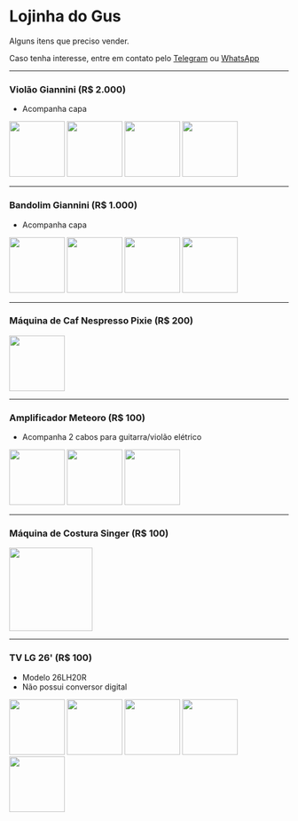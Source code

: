 # Lojinha do Gus

Alguns itens que preciso vender.

Caso tenha interesse, entre em contato pelo [Telegram](http://t.me/vavomr) ou [WhatsApp](https://wa.me/5511953661032)

---

### Violão Giannini (R$ 2.000)
- Acompanha capa

<img src="https://lh3.googleusercontent.com/ar3kXmZDLqw2_7uvK860Mb9SK-pdKukVaCB9zh1xgn3GUhcUSUU6IXPFGLAbiyFTZadWNnyiGqPqf_QSMXOKVctvOJ9JIxs2Juj8Miyb2Erq6y6YzoakBChoIR8s-K9uq1ub0WRG6CvhEcnNuYq2h5ETKAiYKlKBZGi-20GPBfIeSTlSSOdNMyizTamXbLZdb0_Oq1TrUhuMCdu6fFaT9lLWxYT-yqwU8u9pXHu0d9nsP5F9M55v3tb-6J5UimI4hp8sibahz_BU99_Wdk4ZigY6RUvwAGt5jfyJKErPb-aJl3GzlPofO77gMSZrfNMqYscUzkwjLG1ef3eN7NOtHq5XEQdKVrGYr5rP2xhaAS_XcG49ke2EVN_08mTgNBVFmaHwf7KfUs5gIIzyLolE38kU6puBoHM4k4RfI1SeFywOzr0wiLP6qggU-bP8vXFXyfy3J2oOVy3-N0oL6Fq0_rG0CDRpS-SCD8rqa_YHdTdc--sQFJR5l9WK48pTSl7A18STOMzBcnMk9qnlLxkNl40pf8fIzCOnHdbcCbwZXjn0xHcTVwCsJ6lLnX84pORvEq6VeCFzfwCoqbp5UF-L1Q6h1v1ce8l5CbqpZLwitDd-1fenz_UyTqzNKfsALsvNoSBpWteBf1dj3bgLsUfm02ulDavBFl4v3SpdPZD_0coF9QW_BFm8m2I=w549-h976-no" width="100" /> <img src="https://lh3.googleusercontent.com/cLvp3Zy7mKgzLm9STRmwvMfn9LckMcSR0OfCo1rE1gEWLsOddCbaC6KzsNGqRqJYgJbqWWb8LqPOSR6SzpAE4kmH-7CyT_g4epo71cgbH6RcNO-JMxgeu4JFs9If_2GmqCgMU5zi9rwUdGOOzcOG_Lcz1Kx-lazYR8wvSKICPKAo7Jhk_vW4lp9sAS6duzqbtP5noSX7C9ITb9W9M_JfxkcYmDDe2N7-SalrDfsN7TqeRuOJHjrs0SF0yEi24LpaBfs7y0gBlQHRd7N_kTICaSPdZ2sPVj7EfHuI91amMkefPA3KQCpb2iDmJh3_NB6aLKzqtzkOdCjEpeHEQAhCrzdi5IN6tGF6vdUGrZup02y2lxAcsEAUAX5Mp2c7ppM8D1Oq7--enO9vE6_bkeu10MN4-SH4ANvur9lEvoTJRf0mFdW-_gOPlibNlNoIcI25NLEjhCI0fvP_9r9urIxxlzPCk45e_vdnQiJIf814yDXnVK0DzjDq91wPN-aysJpf4q8hovIShGBg5bQzf7ZrPmJqfYi14N_JkBL6itYmlUGA05zuGljJnW6vmrmpPqibahPaF6xiQ_LKu1bawMZtpERFLVK7aJo1p9fI2bJSpBa_3ZNVXGjd1abSzJXzFe5WiO7W4rSElJQROLWT46n-GJrO6qpjBuXbKyvoMpW4HIM294YvVuTBA4Y=w549-h976-no" width="100" /> <img src="https://lh3.googleusercontent.com/u-EZY1r2iDWJ3CJR7QVs-mvtgM9P4FiXZmFr5SK-cUW3-q_RKKKjlraTo1oJmlN3ITxNb0cDTHcgcyd_dthx-iCJhKxGYEsJ9DP5BFCsZdacQHQKJtMMyovFmymCuEVJQBSWuVbKRj8HvAJca4rL5pGyH3Xg8u5hb5keseeEdqjx9OwI-p60vILZe7Q7GIB6XXqarMrG46He8UPTJVWEneo9Eq7xuvsd-QUf0fsvf927t281C3a2AaIcfxlzdMEc9rpyF4lqja2Rsu7BPTwutkiHmW2Mo-YrAPIOnkrhNWNQuD-NKqD-gbMtonxtT7RnuJfBsx4H6jP5rU5yhU3fUmbU772ABGtI1D8O0W3PbiEnfjrSwuig2leMx0DyTDap_UF3KqITM-T8raEOeC89saBjVxVGYjQ1JeXfqHAL-CvU8hN2WMemBaO1psFAnsYmxgFr_5LJXRxsNjsUGAFPWNNTPWGyhnwwRc9Xor4bVKVXacDAkgjCVx5ED--51bIzB3K6vLUkhTDlvAkTHh26p2RaaceHBzjCv_wjOHS-r4B0qn9FRuXPAdf4l_GmpuHjV3SarwE8Lwf9y7aT_m6ukIllftdJylQTZsLRpfMB3aHZGGJw1LVOZamW9DVR4Lblwu_keBt1qCTWFeDlyvApE3dPjcQDkpuVHu48cB4UNr-QWEIaaaPa7vU=w549-h976-no" width="100" /> <img src="https://lh3.googleusercontent.com/HVe1khhR6g-0-hKzjhFvgUqGArTDGo7dV02WNLIv4ciGmhgceRYA7zGw22rAnpIzEMVWdOS19m9xlR-HPZ-Z8ll6iXTRmsSbqDv3aJfZ7hZnyXRyI7WB65VeECvMufI4DRTEb-t7EOi7gSk7GZlP0L0Yo9MsC7sybhQ7JNHoN6xCpqGae_JUYpgTr3VSqyvr-Q_eZm9oSuMe7_l35SfQI3g0wIxKbUCMddi2wjkBlV0rxtNyTgJR50IrIIrz9FbySU2zdDHlJVxcmgyTCU2kHSDsbQQOgkeMKnE5EOYwuKSy_Uv9TbOYKYIBcJ7swC4OCCNYTeHv19RgFgLSmr6hU7INpayi0Bazcm9uGEResP4Tmiprrx1vdALXibOy-QCfiH8khy_PhcwfXyfRnZql0NYI_TJQJszX2_xul3-Z-gF61CH4-jA5nGXHl-ydJ_SVuVtpTEca6RxXNa21BvrkK0Dk46T0LycPG2N06kBksJZaqtfaqALVzqnZ6v4Wl0D7j4ST_h4bfyw3JbKvjJ2rPRKbygEjEJAQfHe5HREA11QND0AvEQ6cp96-Egzmr_EQut9GAbecMWqfO4zqyxrQpVwL23znImIfd1qqz3mrknlnh7o3vdMy9JKgxBTEtb30vedglbKE0f2ApVpgb3BjELwksW1MeqF5e05anNil4wiIJSRBPFgnDDM=w549-h976-no" width="100" />

---

### Bandolim Giannini (R$ 1.000)
- Acompanha capa

<img src="https://lh3.googleusercontent.com/SFiGR05CAVuyBNThDK9ms3hLM3hh0OGr15BpxbB29F7i_Re3shK7ayU29nInyEsCvgx6Kw8KOVXPcu79zpOP565jAjZGtcEF9Y1dzqO9P-IlIpaRg1h-yxx3QnE6E8hpkIxBPYgTtu6At_4x7UeQUdFDnIETEfDqioOt8YZuiiBjBoMp4vNHXQPuo_YP8q_ilhGd4wgWaqpvWwll3_whM2ZOHVwiVLDRk1kqTYe3cvAQhothyc99pxsGIzHKZzia6uL4OfdaenXkvPOhRVkyXEg6mYcwVVwDfxmtYOxGUQflYEfWAqvTh_fs5decopv1rEwWeK71lPxlys-W9ksRMBuDrW99FPAZnqYsPaq-C8isieRQfCJ-Gt9HODGUPfatebOYMEeI-DbbjS0sXxiKyASi7sK2bguftmfexLkOQqNTfb1qJ2Dbt7-ygczq0wYB9QTe7UWvX6feNKLfZ2jaffB3yAAh49GNIsGfkd6xpkyhCDrqyJ_y26TCSnixKMIpAodnHNbaG7vsp7S-OHZuosdXEv2bfCLWUqtk2sOW0B9SSVQDaKMqGQW6B0aHa4Cm5UjLyrNcQQluDaSrrOKKD6v34WmjuXNnWFlgmzIa2ebNjBEVtoJQ9CKd09cno3TwyfF9Gz7ZDUTr9l5VnVYZ7JPA70kSMZN1nhyBpkwZjp66D6-5WG3DfgY=w549-h976-no" width="100" /> <img src="https://lh3.googleusercontent.com/vqp-MtZolXFSkFNY3VwfexIPv5oXBzS56vMD1BANycZgeTys84bGwYBPehcqcsb1iq5jboZsc8xR7xlyPkZ7uMd5IaOPK8RpJUHbr4nLv2umv3D5ddJSfWE3XzaGmb_5tFHHXKyl0WivigpEwdP4NMSw4OzBkvSmaGYumah_HtLDGE3_Gmz8qQ-pgduc6tvUvnY73--N8OrYJKEonCnReZqyP_aOPRAU4hD-tCiAYnDMKFa2gAJbcizoz6VnxxeLdhjqGmhK4Dwr4_XS8N_R5QPBSc118c-hciJp3gZOfa33LOVwKI2vkvTTuo1yDmHKkd-DljEuehow9QFlxBNCq6Hf69oX_B3rZcnLhcLNMPc7hOzTB9YO4Ytc2fROvqQqI7uqgame0a-4AQa2U6h0iKVHh982vk8FWM2Un5oooYFcn5rxzUlWRQvBVEqpi5XfwIf0Aw4xYPK9C_a_OypXppYWDS2Pn6n9icN_zsNsXTdA_afZT6IJCBz3ZOUdL7zBWxB3wUHaDQqcKcxw_0upoY1FpadSBXBWPKeTSvPk2CzpwX4fq3MCVmnsUgMgvqxzPc-llknLlkhcU898ilJCvhAkM0ThqJ7hIzv5iphUQMq9kb0dlTME8TTFLXsn_gBvSRLnOO3MatEogX7IcDeIMuOcZLhyVYL4eFCw6uVt3aBvJQK96__L7D0=w549-h976-no" width="100" /> <img src="https://lh3.googleusercontent.com/Aoy2Yt_-h_hZWel44T8OhRF6lN_QXBsI_E0QQu2oUdGbB02zUogu5pw8-rWF3Fnxi9t19bxSgStreu1ESNLEZegOUFK94njUjplZSbyKtI00p5Izasu_ftRTIfBB6na1moqgRyXDE7MdAaNBITSX8q3Z9RUEf4vMrQouF93TK-rsS-zMxe1APM7W19agPnutkyBEPcXM9DM6DIUQeadlnTNbgFgUhUqh19U9Yh0h8SdezQEcOsPakhfUqScub5zNusPI0LlT-RtbSKpwht5qfbyjlPJK0cNNxMEWLUHkcuxOvRaxgT2QK34XRsUzrjAu4s7uArpYMsOJGEGiUOjaxxwguO49UxJwnO73x2JxUKfvlLjInijcYwkdSGYERsRjqr2EIXQva8-Lu-clvJmxGAyJv4TFDDpnhzYO2Q031-PbfXWbvV5TxIjDM1eb6w_CuGWi7dhIZ55Utgn86E4aUCJbQ-kS74NKL6H4eMX37V9SJIx223WnIS9lpzJpm9JrCvi6y2jdokoaG8zG19ZKLAyBuL0J8vvaJ3XZvYD-XiU22F43rTEVNOLx9UKL8FALU7OIW9Ak8bsVfGiKKCN1Im0UhZXFw7tf-GwvXJqTNaTi8nYIjZLH1sNwvw88AsEjRXtif1BmXAmgJUGmduQurn4NKgE8FwaKnsZU3-UCFeGducncWyykubM=w549-h976-no" width="100" /> <img src="https://lh3.googleusercontent.com/ltjJJluDy6qnRwW9o7FmlGmmOhHFPaeThBm36AexnysxnP0NeBewZJDzM29WXW5ZTCZU7mNS7MroeTKWG2_z7PhrVrbjElfyryG9SM8PMEwolR1x5kahqxf4VDKUh1VVBHhBQz3M5r3nRyXRfgIITkpqY7jrR56sHhcQl8mCrVUhWC-utdBs4ipcB2szC3oEwqZxbn_ChVY2b0rrCgyr-hhyL72TGZxnqJJF-8-5T2PMnaK4kv4cQx-coY6ubeDEIrt7612XNPzvhvt1OSucgydI_iF1zxaX12C7xi_s9gWe4Abxe6yqZXMQQ_bTd--aAZegwr_wUsUpPnRihiRIcoGM0_jYUDiBrL42QETOuNI7KUx9c7NR-Y3Mva7wmitWLITO-Rvza3YZxthrinuME_ERR_LGz5UxaagIKKUNVOGOTEjnfePYkQ1iNjzXkuk2sT6HcefK2g6A_XJub-KNVG9UykMy-f9rGZSundEbSPhbNy-yGvKndn-pws5yZhuTpeg8S8BaMRjIOxp86EDyVJvgcJP2JEWITJoB--CLwLhFQ3ZGs77r_n8HmihO-KB0U68StykezswT4VZyW3zwLOsHK-sBpvWBZFboQr-soYrD5jrZI2Cu5LU_djOQgA9PtebUzYh9v2oQ3lNf9COBY6ZXmUPALZBnQxIhP8yEWYj3BcIbea9GDTY=w549-h976-no" width="100" />

---

### Máquina de Caf Nespresso Pixie (R$ 200)
<img src="https://lh3.googleusercontent.com/QODmHJdVGfTP44PZOH9A8bmiWRTcppJV3ge2eEoSWz-tjVaVYk42E5RkzsLwYL-4D38Po7enhMnJjN_MysFyl8p7lHN4IE9C3XTQw-Id4tqDAL0ts3c880BwlKmAOKtGBEIcHM0naeA6TOi5HMnpNlRybMkml3GM4SMicG07YLZywdb3WU6nhcTGL4AO3eA1-g6-zbOGS2alg7A2hU17C0-kD_z1O4zqlY5kvZ60nPKt1Edc8Vi8hDHIlcipXXde3ChffgVTxHgOkXhdTpJ0Ks_T3B3AOE1Oh73UIdAOsZw_hYVn1TyI-8YtpulYJxOyiwL-UR4DClvUQpOnp03KIFbsU7vGA9Sfjhgc1otGoiFOguSEJ2IEQJtBrQD9McsxB75KKl86IaO27RrGxz4qS8vfEAIvhZA1tmuFJrbXIgm0bmEGtVRQ6Ttkn3U3kRtGUNVsvtfrO3BWEczrvedJIYsbFeprLIxai3QizToEmQHb8WF7Eml0EGs2FALhqG7OWDsoM6nA1B0g2f0xqZGIC0nIuXQ_gbvj86UjBt4ccciwK08ElP0zJUBd4mR7azGcWSty4LCpcgoE1jcnZv-zzYr81bHPQ8knw3AZFJXNfXlH0ewawYOnUtKi3ctuIx57sXL-AbcYejWewAZFC-rh0rXkmJoNPOuiPjb22XMUvTDfoslkccRS3yE=w549-h976-no" width="100" />

---

### Amplificador Meteoro (R$ 100)
- Acompanha 2 cabos para guitarra/violão elétrico

<img src="https://lh3.googleusercontent.com/fIyOSMG7XMP3aj8XBXOVweUqMgJYZznH0k178ag90lZwIyov3Xfa45NfOumpDxBGrIQk9fgWHa3sP9IaFj1zq8be5-ymWn76AVUD20CJKlBPRNd1c2PbG4czXL_rSCHafB2kSODrtw6PBe9G5BlGp5gawheVEV2s2IlkaEmqCEAw4v-T0kQvmrczsuueeKW2Ltq8Ms3RF3FtqgqrTtaRDLIaQ7piGDr5gXFvurM7pw9eSoc_dGsP6_A8ELkio8U006-IbgYo8L395hdKR3YmBLzD-B_KwoDPrnkpE7uWvkAjJFM8hUmlHJxWEgZRtK2CCsRC-NyuRG3XCy8OyOCad9vWivb1QUXAEG6JB-_IuMgJDAVtTVlBxljD5F5pxzT3GIpvUOsYPjD_AxUIAttaWvq9hPcR11pcPcqBb71NgRVMtxAJkE0jg9ZxKBzfMfkqvpYI3Vz9IcrCwxLhPA9MK6uiODJUPmpNyVrhFUdZ7YirwjKAyehdDdizzX69Fe0YTbCXDgt52tAI3VjLippLNx-T_nNtWdjUh1-PcrPyX8ZfHeJTOniUxN-T33-FLaPTlm6XDyIdO4gBLzLf1ejFQsyjEv3rXUPk3VnnM0hOtBDLlOMvKNuOjIF4g5NfUp2SLC7GIBJD3fuD8F0lG9OCIJ4qTH-yYKa0fZfEN77N4LlBOd1iB5i9GQ=w549-h976-no" width="100" /> <img src="https://lh3.googleusercontent.com/R5cAT-tXIOqBx6CbRsVpzZK_lnAM6YCcKhOTG8QDkPWW7jrmiXZSPNOnEoBmsmSaNwdeXOze2WURgtTWSI-KilHpAsP9Q990-7LkbwbINbAppxm9ZDGFAp0EMb3pGzscUj6GDHjK74fXFosww8G5c9wsB_UNAK2NblHI7Y5qiXrBCQBsFMr96fR7G68GNjmi49IGJkzhOyUTz5vJqalua0eSlqo6B8ilOYqUnNcMtAJTcd9sGPFPZe42ZLjYo6Rszax_00OBJrA6NmLTwPH3ai_rZZZmh8RXBXC1yzd3_jNpnx3P4gYka3g77NgamTZCctnoa-55LJJt42DvL-mrG3WwpiXo-HMvDz4sMt8Qo5lAq4aeHjEOy9EjJaA7_-PZ7TVRdpv68npT0JExhj3gpNK3NAfLeKnvOgjtxeXyhjb4KcIwF_fv01_tXLIxsjakabATRJwr7qMPkhpW6lcBcU32hdJU2hgrrUQkRm4YXKmXtv4Ep48PRNUoFKyYLdTr98KKVext0IKISSJHbJ-FvLSqBt5P8WyDddK5SkW76uTziZ-kQqC6dCU4HS8pTwykD3v8y0p2uPWA449UECUlVpZrOSjlkbkziks87eu1B34wLMmKNJA3mh1cBwFOcSvs1hp7LaBU0PSvPgtxeXpdEvsFpkkkLWLLlo6CU5bfTS8Sh9M0bDx1XQ=w549-h976-no" width="100" /> <img src="https://lh3.googleusercontent.com/JRTHaKCpepagr5Fm2LWVIG8Og3F9tksbfGbZb16CnTDMTWrFhBXo44VemyzzCLYQrtsXEbtiKYXUwEw8HnUUV-G-Ng-ONej8rLi1HI2IgP2ZDYWms10SUl_phhlnL4OYETgLa74h3egvzAwzsAMFxS1-Pta6JuZKTgdyUQC9C74PJJuhofJoxVK72GmUIvAhnbqHuH3uOkZmRcKEsIFOPrDKcOQZm5jg-h2JgiZwm2E-IVYQmzuEddb2gPcknEQzgPEJbheaWlPdAKi4lKsoPuewEzoMqJHdiub8sdZm5z6kYhJRURI-02xnGfnhmykPr29KM6wOYgM1zqUC0e15hNGgAli8It5c6VZazty6rY7our92TjNLmY0tif3YZoxGBx695YNuoSHa2bUWvckiSZoShPnaqWbMXnDAlbc0YGIZIIFFdbpX9jK3VwqsIHkAenk3_82bmmhFVHwvXdDrMBejSKAeju03Wu2TvbhklWii0Ioi9rrGUDWCsu7ZulR5IR9Tx1STxjAbxn27HHHFBXRg6WKPWL2DuBd_v97cDwYsgVEO79d_QgMAKB1K4DzWS66t50zfDbbAgpmXuZCUomfNd-xL-YKWS0Bc9vsWzBOLoCFi1UjFQREOkkXkx7HdD2Rf0x2K3bFrnc4OiUQGGx394cH9MhFbpzmqpT7RKHS8RJ3YJ_AzCw=w549-h976-no" width="100" />

---

### Máquina de Costura Singer (R$ 100)
<img src="https://lh3.googleusercontent.com/H-BS5qdbhN45Ikj25UdGuIHKetcR0r748oZMqxx7MEOE_uw-CCGHgXCihquDNiiNhtkVPcVQ_ULoEqhajPQehvZ4cbUf0BmBS75Tt_RZ-cyFlwIOTOe1zuX5s0wW5hqpK0ZnqUPVLFrdhbhLX6Me8NhFt5Ug0-wUkADEZYzoWtCXBqNZ1dwnLqX2ulxbSdRqluB--bTOHj-eh9mNAK8eJFoRvydj3UfVkiAGoUdz6HkSbFJauSnFgLTz04N74Cs4J3qMGmqGqD8pqhBTxmXye3Xh1fjnYvoB1Wy-45sTI30qrrNK0odx4sX8o5TDa2edXAOtoZ80x3qwb4s3G5-vJVSforMuRLmJPseJHBZqE1r8-saxfS1bLJnvMi1Wte0I5ztQcxtFuLjWjIJw7rwzBdy8zpUeEa5UGZyoaOKaHHsmYrZxo7bCI06JvfY53HBhQigULKld8Sc5IH2-eT2OJPg5PHYN4cHA6wcwpEn-p6EM8FBnZXmP73ZfTEp0BiX7MpbmhURzGP-3MDBe1IF2NLK-X6WNZKLV0PQQxmZVi-FuCKf-0qdMBjbE4_1oB3TeDwidBMXPZJsh7nSCaUHfA2oMMZ0T8HxZlBmr_2VnPBmG4g7d_nDRNR12sr2Nm7HcACTHMtBA-ZMSQbEAX6muYdJxJYkkhyBpVcGvjLE_YjA0tma_8ZYxmaA=w1736-h976-no" height="150" />

---

### TV LG 26' (R$ 100)
- Modelo 26LH20R
- Não possui conversor digital

<img src="https://lh3.googleusercontent.com/1LbelNY9FBx8ogGHr9dLcO6wtfL2V_1ybHfJirrEzhjmj0Cr-lzOlVXbG0Z-zoiAqGAa0JHA9Tm44SN30qQ5-xH50EzjbeuQzao9ZIYxaLawIPIgRzJWlK2fdH9E-lY3Nc-NcngsHdnqxUVbwfknMK0jwGfKRu8Ox6C-rR7LfuVKt0iAHG746COcMTuy5YV6Kc056oBC_c_ZxH6qrTFzAK9qXyiDuIPjOsRXsbGQx_j7p4t5SYYXD6yvgzNcsrjqctimIi7A-jh2GGcfruFJOHMlSsMAIj5YvvqYX9lMVe3CXgsQ2Zrm77iFjDYSr6RXAzRTkxbI-lksXE-ysICif-1GX-HDDELI3n-h_Tts7Gf4TcmdjYLSSnbCGFyCZZAu69BDF_OkpnsIzMm1WArMNxKjS6pglRunfeN83NNcmD-PiUandC7tDcWJDWjnuUIqPIeWPqgUfHxqMgYkFStCw0xi6Q8ee_5YB25JwcBxiFQg2Fp666S4v5oxSYarCD0PMpiZyLSj9NwBcJLp8kScVxwHiZV7ZDPF7aEQg3_G7RCVOMiUqtWhSfNO4sgHDSnxxB_wmMosaIa-uLaFjCyumT07_4IOdz1e7dcu5jGZF1UNLIXlZMMrMFivlH1zn1tVNYFOMXG4nfyyjfw4Net8svjmttK6nfWbM0TUykFyLj9nxVvyXE_Cvg=w549-h976-no" width="100" /> <img src="https://lh3.googleusercontent.com/YoYo8JTEp2JXzPizf7wH8egpiqLTIDIAtgvaGlXDQyPnPNGUt_Oyj2CV6TiKUJMwGWwaKNqZj79rpDJBLQtuWa8n75okDyYV4EJFikTZjmjB3Yu4KVWQj0ifauNAWH9ENUuYTdMtcjY561DYEtKU1j4KapNyquF3E_g2T-6_rfLtvPHyUtW1YzlouPGxhVUcfmSr-dQGLmKdzqhtbCwxNpkTklWq_qBZymWPP5rh0Q5TETk5mFQ0Fc55AaGVJSZnh371Adv0VmSaiwroU5sHj5JFDJrQwykh7RvROXwDGC-ALOhHh5fzrqv6IdAAdEwCXWd75lc9ce8X32DWVm8cE0fW5Nd4h-PIN6yY0mawTsULSnWdVJjacVPpyB1Rkc5m0WZnQEKuYTobSFtnxG6LhNdhjA_ry3ogFY_KGIixyUjlc99bG6SSla8mC5PWrw0Z1UpDlll1fcJDh3_wGr5TwrqCoC23J-Q22DTR1Gm3hfN69M12YeT07Xf1YWoQd-OmC4HTtT9U9fYxDWqJIvZvhpFJcJFWkMW-aqbANjGN6QdN7kxe7HCYVFvhqfrBb7w-4sPOzRfn66XBMFM2W5XLB45JyljeJH8XJLj2acuSN7WDwsC-MkFChsLdfRBQqfCpdkJzhcAlR2vqqHrK7I6hfLFNhF-CXxpiIQuoLZ_S1TbPel3Mg54OIw=w549-h976-no" width="100" /> <img src="https://lh3.googleusercontent.com/-IJrpp9gfSXyXZ-YYZpWcbezQnIbTqMqit3PUTt8KXhfKcGR5PSJDant2s5D19Am0irB1OlGzO9LRqMJ-OKx76RhbWMKgK35e1-s8qnVn1ZMWf_YXRFWuuzqfXTmtUPXJVGM7FCg_Mn6gdUQLoUQI7hOrjPZGfMwln_s3FV1p5FohC9NWM1HBuM8h66bNHR2ISpv3mFS-7SXfltIHJgNDcdsoVxjHW0UbcPW_xSKGHv8EM8yHwujY7Qvkc6LKgZQKY4pnlccbJCCP1S54Uv_4TS8xGS0FeZF7BxR3-8XwjZ6NtWoIlZ7LTrcMdAOMYJFeTjzW93fliW3cWndiVTO0Pv_clpcq0rA-VfQqRRq9X4xkERakA9qeBHU50sV28A9uK2hrteUgAFhKPbi68e4zJjdFHEvugIZwQXHlo0fB0JTuoBEDbgJJU6xw027ZF7g5qsNmn__qgc6BNLmTchxSHqwguiPZm7dqeQt8Se-sS9mKrlrLHxVLCubRYwpNlF-9ABq4aFxaNu9GSCpr8n6_wGoaSgROHku9JnhNoKIdCYQCELBRZrvibZ0d4Pzc9_8ymzyQOxKxR5issiHcKWHV6D1ivN_TBQX6w6PPhb97l2oVPMWygAowVhcaAwFJS187KDFrjta5LJiPygjtoPCuTEDSyrmjxpo5zPGr4jBHaO-yqiKw0KSUw=w549-h976-no" width="100" /> <img src="https://lh3.googleusercontent.com/6QuGl3Mzc52hMsMswp4fGjLI6fWSdz2tgMNIz1_iqiDv-Qk_BoekXTUOUO2OjjkHeapFKEf9MBwKzBpqc23d0uRrvgjZpFLpJaFfmYzMc5_0r9nVxALRuh9eLZDzsZru-UQ-YsRMQy7tUYt-m6OENnbxJVO42YLqvbXiu-RNPFrkwcpLNelUdJexJACiImS0Umj9b0leh6PaOZNBRxj3bAP8Ag0Fc4dq5RIl2ZNqOOgmyezKy8CLBVxQvw-ifRkQT6MnvDJRVdZK0G3qG2HKcw14498hA9GMYk1v5uKH5ETNgk0gm-2HaMrefLHzvIas5YdINHlJwRKZF7ygS8ZSZaLhDUvEywiCOah8tDlPBt6ZS8EW7AVkksbc3Qp5kb53pTxg9V7ZgKnm-eAiarKcpzqDcSj4MQFEkTdd01JM1D1cCKogXEA0UTDaFb3xbejMqyVXygv5UBMV8HodRaCBqFZ0XRsJ6sYClW-66IcJXDRXfjzddgW4OK25HcuwFJ72WSAHoi74_OVpQwgrzqKsTOjCGxLBLXSgsaDyKw1dcRtYP0aRc5DNs-ZZouhyQykuway47ya5QTPXmcoK6pnXMJRmLu0HP60vfz84hZhqoLygWveyjZUrFbNEL4aLxeTGXAxrcnaJMnqJKpH519C7KvsZ7zMsPIVpNpZYZ_C80s-KHBxkZ18d0g=w549-h976-no" width="100" /> <img src="https://lh3.googleusercontent.com/vh35LYekOmCYHuThdH-SNvctXPcVEA6QJ3qHKv20-GcEBSoRDbkQb4QUD9iH61oFHRi1uXZhm48uCuk0aNfiAMODJ3wm1Pfk6eIg746kCRglEpc3m4UAKTnjJZlVo3ds8cLXYTc71mQOyMH_SMPWu03_atQxFZmE-e_jQ2Ttfqiihr8RlwOLU47zcPRc0VOULgsn6ca4NKxV8j3hc827Rd9qObNkmoZsJC9hVIqtSu7WZx-8-k6kG3FUjvqsh8FS2nGOwmEjwZzQJuCCX-1XLBs9rX7WmSkoe9kl_vEH8rqAdH6LuyrqPWOQYcPYuGKqZzJPLqbuL6RTV2lEjFiqrPL7kG5r8PvAgBxQ6oUhrltgDwnHOk8SaPfFEk_y2vBebtAJta3IJsxir8sdiAEBPAmsuTxkKOfZYRySZDFcVElurdoVH-nqfKD8H9ah9eJ7k86qB5MznhrlPeawt7J-w7BWLl8r8Yz9SCP6GIViHeaCNx53-uVCz2IjQ9VBPoU7U9MG-mwPnOcewYU5qlJ-eizdMEhbOWniAXp8BJ-mGP-Z46nQbN7RlrWsG_hx2mf_si716IeUls8kvErChb3s-THvOsOnMN9iwi1j_Q96ar5bkqcGU2dhalC0FO8zzAsZAEi47nh01VppxCUDH3X1EWmqQ-pk7uY5oYJepipcLoSv4c_KPM7G5Q=w549-h976-no" width="100" /> 
